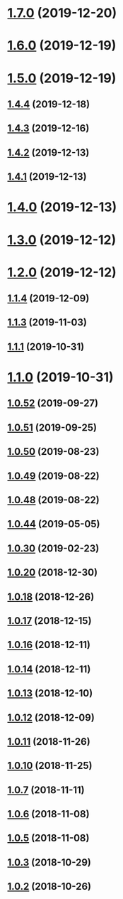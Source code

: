# [1.7.0](https://github.com/yowainwright/yowainwright.github.io/compare/1.6.0...1.7.0) (2019-12-20)




# [1.6.0](https://github.com/yowainwright/yowainwright.github.io/compare/1.5.0...1.6.0) (2019-12-19)




# [1.5.0](https://github.com/yowainwright/yowainwright.github.io/compare/1.4.4...1.5.0) (2019-12-19)




## [1.4.4](https://github.com/yowainwright/yowainwright.github.io/compare/1.4.3...1.4.4) (2019-12-18)




## [1.4.3](https://github.com/yowainwright/yowainwright.github.io/compare/1.4.2...1.4.3) (2019-12-16)




## [1.4.2](https://github.com/yowainwright/yowainwright.github.io/compare/1.4.1...1.4.2) (2019-12-13)




## [1.4.1](https://github.com/yowainwright/yowainwright.github.io/compare/1.4.0...1.4.1) (2019-12-13)




# [1.4.0](https://github.com/yowainwright/yowainwright.github.io/compare/1.3.0...1.4.0) (2019-12-13)




# [1.3.0](https://github.com/yowainwright/yowainwright.github.io/compare/1.2.0...1.3.0) (2019-12-12)




# [1.2.0](https://github.com/yowainwright/yowainwright.github.io/compare/1.1.4...1.2.0) (2019-12-12)




## [1.1.4](https://github.com/yowainwright/yowainwright.github.io/compare/1.1.3...1.1.4) (2019-12-09)




## [1.1.3](https://github.com/yowainwright/yowainwright.github.io/compare/1.1.1...1.1.3) (2019-11-03)




## [1.1.1](https://github.com/yowainwright/yowainwright.github.io/compare/1.1.0...1.1.1) (2019-10-31)




# [1.1.0](https://github.com/yowainwright/yowainwright.github.io/compare/1.0.52...1.1.0) (2019-10-31)




## [1.0.52](https://github.com/yowainwright/yowainwright.github.io/compare/1.0.51...1.0.52) (2019-09-27)




## [1.0.51](https://github.com/yowainwright/yowainwright.github.io/compare/1.0.50...1.0.51) (2019-09-25)




## [1.0.50](https://github.com/yowainwright/yowainwright.github.io/compare/1.0.49...1.0.50) (2019-08-23)




## [1.0.49](https://github.com/yowainwright/yowainwright.github.io/compare/1.0.48...1.0.49) (2019-08-22)




## [1.0.48](https://github.com/yowainwright/yowainwright.github.io/compare/1.0.47...1.0.48) (2019-08-22)




## [1.0.44](https://github.com/yowainwright/yowainwright.github.io/compare/1.0.43...1.0.44) (2019-05-05)




## [1.0.30](https://github.com/yowainwright/yowainwright.github.io/compare/1.0.29...1.0.30) (2019-02-23)




## [1.0.20](https://github.com/yowainwright/yowainwright.github.io/compare/1.0.19...1.0.20) (2018-12-30)




## [1.0.18](https://github.com/yowainwright/yowainwright.github.io/compare/1.0.17...1.0.18) (2018-12-26)




## [1.0.17](https://github.com/yowainwright/yowainwright.github.io/compare/1.0.16...1.0.17) (2018-12-15)




## [1.0.16](https://github.com/yowainwright/yowainwright.github.io/compare/1.0.15...1.0.16) (2018-12-11)




## [1.0.14](https://github.com/yowainwright/yowainwright.github.io/compare/1.0.13...1.0.14) (2018-12-11)




## [1.0.13](https://github.com/yowainwright/yowainwright.github.io/compare/1.0.12...1.0.13) (2018-12-10)




## [1.0.12](https://github.com/yowainwright/yowainwright.github.io/compare/1.0.11...1.0.12) (2018-12-09)




## [1.0.11](https://github.com/yowainwright/yowainwright.github.io/compare/1.0.10...1.0.11) (2018-11-26)




## [1.0.10](https://github.com/yowainwright/yowainwright.github.io/compare/1.0.9...1.0.10) (2018-11-25)




## [1.0.7](https://github.com/yowainwright/yowainwright.github.io/compare/1.0.6...1.0.7) (2018-11-11)




## [1.0.6](https://github.com/yowainwright/yowainwright.github.io/compare/1.0.5...1.0.6) (2018-11-08)




## [1.0.5](https://github.com/yowainwright/yowainwright.github.io/compare/1.0.4...1.0.5) (2018-11-08)




## [1.0.3](https://github.com/yowainwright/yowainwright.github.io/compare/1.0.2...1.0.3) (2018-10-29)




## [1.0.2](https://github.com/yowainwright/yowainwright.github.io/compare/1.0.1...1.0.2) (2018-10-26)




